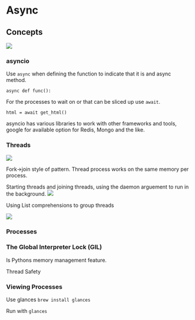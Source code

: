 # Async

## Concepts
![](images_for_notes/async_high_level_from_talk_python.jpeg)

### asyncio

Use `async` when defining the function to indicate that it is and async method.

`async def func():`

For the processes to wait on or that can be sliced up use `await`.

`html = await get_html()`

asyncio has various libraries to work with other frameworks and tools, google for available option for Redis, Mongo and the like.

### Threads 
![](images_for_notes/thread_fork_join.jpeg)

Fork->join style of pattern.  Thread process works on the same memory per process.

Starting threads and joining threads, using the daemon arguement to run in the background.
![](images_for_notes/Starting_waiting_threads.png)

Using List comprehensions to group threads

![](images_for_notes/listing_threads_list_comp.png)

### Processes

### The Global Interpreter Lock (GIL)
Is Pythons memory management feature.  

Thread Safety

### Viewing Processes

Use glances `brew install glances`

Run with `glances`






